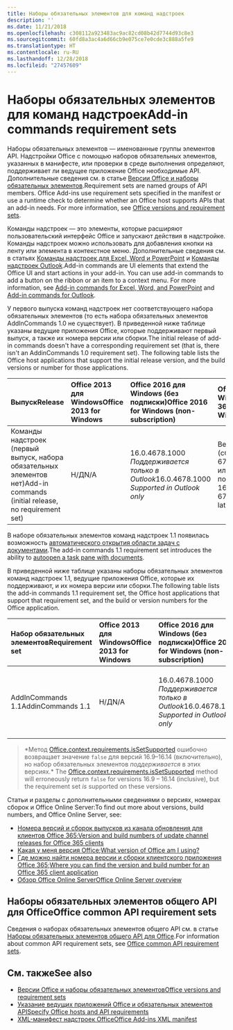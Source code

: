 ```yaml
---
title: Наборы обязательных элементов для команд надстроек
description: ''
ms.date: 11/21/2018
ms.openlocfilehash: c308112a923483ac9ac82cd08b42d7744d93c8e3
ms.sourcegitcommit: 60fd8a3ac4a6d66cb9e075ce7e0cde3c888a5fe9
ms.translationtype: HT
ms.contentlocale: ru-RU
ms.lasthandoff: 12/28/2018
ms.locfileid: "27457609"
---
```

# <a name="add-in-commands-requirement-sets"></a><span data-ttu-id="1a7c6-102">Наборы обязательных элементов для команд надстроек</span><span class="sxs-lookup"><span data-stu-id="1a7c6-102">Add-in commands requirement sets</span></span>

<span data-ttu-id="1a7c6-p101">Наборы обязательных элементов — именованные группы элементов API. Надстройки Office с помощью наборов обязательных элементов, указанных в манифесте, или проверки в среде выполнения определяют, поддерживает ли ведущее приложение Office необходимые API. Дополнительные сведения см. в статье [Версии Office и наборы обязательных элементов](https://docs.microsoft.com/office/dev/add-ins/develop/office-versions-and-requirement-sets).</span><span class="sxs-lookup"><span data-stu-id="1a7c6-p101">Requirement sets are named groups of API members. Office Add-ins use requirement sets specified in the manifest or use a runtime check to determine whether an Office host supports APIs that an add-in needs. For more information, see [Office versions and requirement sets](https://docs.microsoft.com/office/dev/add-ins/develop/office-versions-and-requirement-sets).</span></span>

<span data-ttu-id="1a7c6-p102">Команды надстроек — это элементы, которые расширяют пользовательский интерфейс Office и запускают действия в надстройке. Команды надстроек можно использовать для добавления кнопки на ленту или элемента в контекстное меню. Дополнительные сведения см. в статьях [Команды надстроек для Excel, Word и PowerPoint](https://docs.microsoft.com/office/dev/add-ins/design/add-in-commands) и [Команды надстроек Outlook](https://docs.microsoft.com/outlook/add-ins/add-in-commands-for-outlook).</span><span class="sxs-lookup"><span data-stu-id="1a7c6-p102">Add-in commands are UI elements that extend the Office UI and start actions in your add-in. You can use add-in commands to add a button on the ribbon or an item to a context menu. For more information, see [Add-in commands for Excel, Word, and PowerPoint](https://docs.microsoft.com/office/dev/add-ins/design/add-in-commands) and [Add-in commands for Outlook](https://docs.microsoft.com/outlook/add-ins/add-in-commands-for-outlook).</span></span>

<span data-ttu-id="1a7c6-p103">У первого выпуска команд надстроек нет соответствующего набора обязательных элементов (то есть набора обязательных элементов AddInCommands 1.0 не существует). В приведенной ниже таблице указаны ведущие приложения Office, которые поддерживают первый выпуск, а также их номера версии или сборки.</span><span class="sxs-lookup"><span data-stu-id="1a7c6-p103">The initial release of add-in commands doesn't have a corresponding requirement set (that is, there isn't an AddinCommands 1.0 requirement set). The following table lists the Office host applications that support the initial release version, and the build versions or number for those applications.</span></span>  

| <span data-ttu-id="1a7c6-111">Выпуск</span><span class="sxs-lookup"><span data-stu-id="1a7c6-111">Release</span></span>   |  <span data-ttu-id="1a7c6-112">Office 2013 для Windows</span><span class="sxs-lookup"><span data-stu-id="1a7c6-112">Office 2013 for Windows</span></span> | <span data-ttu-id="1a7c6-113">Office 2016 для Windows (без подписки)</span><span class="sxs-lookup"><span data-stu-id="1a7c6-113">Office 2016 for Windows (non-subscription)</span></span> | <span data-ttu-id="1a7c6-114">Office 365 для Windows</span><span class="sxs-lookup"><span data-stu-id="1a7c6-114">Office 365 for Windows</span></span>   |  <span data-ttu-id="1a7c6-115">Office 365 для iPad</span><span class="sxs-lookup"><span data-stu-id="1a7c6-115">Office 365 for iPad</span></span>  |  <span data-ttu-id="1a7c6-116">Office 365 для Mac</span><span class="sxs-lookup"><span data-stu-id="1a7c6-116">Office 365 for Mac</span></span>  | <span data-ttu-id="1a7c6-117">Office Online</span><span class="sxs-lookup"><span data-stu-id="1a7c6-117">Office Online</span></span>  |  
|:-----|:-----|:-----|:-----|:-----|:-----|:-----|
| <span data-ttu-id="1a7c6-118">Команды надстроек (первый выпуск, набора обязательных элементов нет)</span><span class="sxs-lookup"><span data-stu-id="1a7c6-118">Add-in commands (initial release, no requirement set)</span></span> | <span data-ttu-id="1a7c6-119">Н/Д</span><span class="sxs-lookup"><span data-stu-id="1a7c6-119">N/A</span></span> | <span data-ttu-id="1a7c6-120">16.0.4678.1000 *Поддерживается только в Outlook*</span><span class="sxs-lookup"><span data-stu-id="1a7c6-120">16.0.4678.1000 *Supported in Outlook only*</span></span> |<span data-ttu-id="1a7c6-121">Версия 1603 (сборка 6769.0000) или более поздняя</span><span class="sxs-lookup"><span data-stu-id="1a7c6-121">Version 1603 (Build 6769.0000) or later</span></span> | <span data-ttu-id="1a7c6-122">Н/Д</span><span class="sxs-lookup"><span data-stu-id="1a7c6-122">N/A</span></span> | <span data-ttu-id="1a7c6-123">15.33 или более поздняя версия</span><span class="sxs-lookup"><span data-stu-id="1a7c6-123">15.33 or later</span></span>| <span data-ttu-id="1a7c6-124">Январь 2016 г.</span><span class="sxs-lookup"><span data-stu-id="1a7c6-124">January 2016</span></span> |

<span data-ttu-id="1a7c6-125">В наборе обязательных элементов команд надстроек 1.1 появилась возможность [автоматического открытия области задач с документами](https://docs.microsoft.com/office/dev/add-ins/develop/automatically-open-a-task-pane-with-a-document).</span><span class="sxs-lookup"><span data-stu-id="1a7c6-125">The add-in commands 1.1 requirement set introduces the ability to [autoopen a task pane with documents](https://docs.microsoft.com/office/dev/add-ins/develop/automatically-open-a-task-pane-with-a-document).</span></span>

<span data-ttu-id="1a7c6-126">В приведенной ниже таблице указаны наборы обязательных элементов команд надстроек 1.1, ведущие приложения Office, которые их поддерживают, и их номера версии или сборки.</span><span class="sxs-lookup"><span data-stu-id="1a7c6-126">The following table lists the add-in commands 1.1 requirement set, the Office host applications that support that requirement set, and the build or version numbers for the Office application.</span></span> 

|  <span data-ttu-id="1a7c6-127">Набор обязательных элементов</span><span class="sxs-lookup"><span data-stu-id="1a7c6-127">Requirement set</span></span>  |  <span data-ttu-id="1a7c6-128">Office 2013 для Windows</span><span class="sxs-lookup"><span data-stu-id="1a7c6-128">Office 2013 for Windows</span></span> | <span data-ttu-id="1a7c6-129">Office 2016 для Windows (без подписки)</span><span class="sxs-lookup"><span data-stu-id="1a7c6-129">Office 2016 for Windows (non-subscription)</span></span> | <span data-ttu-id="1a7c6-130">Office 365 для Windows</span><span class="sxs-lookup"><span data-stu-id="1a7c6-130">Office 365 for Windows</span></span>   |  <span data-ttu-id="1a7c6-131">Office 365 для iPad</span><span class="sxs-lookup"><span data-stu-id="1a7c6-131">Office 365 for iPad</span></span>  |  <span data-ttu-id="1a7c6-132">Office 365 для Mac</span><span class="sxs-lookup"><span data-stu-id="1a7c6-132">Office 365 for Mac</span></span>  | <span data-ttu-id="1a7c6-133">Office Online</span><span class="sxs-lookup"><span data-stu-id="1a7c6-133">Office Online</span></span>  |  
|:-----|:-----|:-----|:-----|:-----|:-----|:-----|
| <span data-ttu-id="1a7c6-134">AddInCommands 1.1</span><span class="sxs-lookup"><span data-stu-id="1a7c6-134">AddinCommands 1.1</span></span>  | <span data-ttu-id="1a7c6-135">Н/Д</span><span class="sxs-lookup"><span data-stu-id="1a7c6-135">N/A</span></span> | <span data-ttu-id="1a7c6-136">16.0.4678.1000 *Поддерживается только в Outlook*</span><span class="sxs-lookup"><span data-stu-id="1a7c6-136">16.0.4678.1000 *Supported in Outlook only*</span></span>  | <span data-ttu-id="1a7c6-137">Версия 1705 (сборка 8121.1000) или более поздняя</span><span class="sxs-lookup"><span data-stu-id="1a7c6-137">Version 1705 (Build 8121.1000) or later</span></span> | <span data-ttu-id="1a7c6-138">Н/Д</span><span class="sxs-lookup"><span data-stu-id="1a7c6-138">N/A</span></span> | <span data-ttu-id="1a7c6-139">15.34 или более поздняя версия\*</span><span class="sxs-lookup"><span data-stu-id="1a7c6-139">15.34 or later\*</span></span>| <span data-ttu-id="1a7c6-140">Май 2017 г.</span><span class="sxs-lookup"><span data-stu-id="1a7c6-140">May 2017</span></span> |

><span data-ttu-id="1a7c6-141">\*Метод [Office.context.requirements.isSetSupported](https://docs.microsoft.com/javascript/api/office/office.requirementsetsupport#issetsupported-name--minversion-) ошибочно возвращает значение `false` для версий 16.9&ndash;16.14 (включительно), но набор обязательных элементов *поддерживается* в этих версиях.</span><span class="sxs-lookup"><span data-stu-id="1a7c6-141">\* The [Office.context.requirements.isSetSupported](https://docs.microsoft.com/javascript/api/office/office.requirementsetsupport#issetsupported-name--minversion-) method will erroneously return `false` for versions 16.9 &ndash; 16.14 (inclusive), but the requirement set *is* supported on these versions.</span></span>

<span data-ttu-id="1a7c6-142">Статьи и разделы с дополнительными сведениями о версиях, номерах сборок и Office Online Server:</span><span class="sxs-lookup"><span data-stu-id="1a7c6-142">To find out more about versions, build numbers, and Office Online Server, see:</span></span>

- <span data-ttu-id="1a7c6-143">[Номера версий и сборок выпусков из канала обновления для клиентов Office 365](https://support.office.com/article/version-and-build-numbers-of-update-channel-releases-ae942449-1fca-4484-898b-a933ea23def7);</span><span class="sxs-lookup"><span data-stu-id="1a7c6-143">[Version and build numbers of update channel releases for Office 365 clients](https://support.office.com/article/version-and-build-numbers-of-update-channel-releases-ae942449-1fca-4484-898b-a933ea23def7)</span></span>
- <span data-ttu-id="1a7c6-144">[Какая у меня версия Office](https://support.office.com/article/What-version-of-Office-am-I-using-932788b8-a3ce-44bf-bb09-e334518b8b19);</span><span class="sxs-lookup"><span data-stu-id="1a7c6-144">[What version of Office am I using?](https://support.office.com/article/What-version-of-Office-am-I-using-932788b8-a3ce-44bf-bb09-e334518b8b19)</span></span>
- <span data-ttu-id="1a7c6-145">[Где можно найти номера версии и сборки клиентского приложения Office 365](https://support.office.com/article/version-and-build-numbers-of-update-channel-releases-ae942449-1fca-4484-898b-a933ea23def7);</span><span class="sxs-lookup"><span data-stu-id="1a7c6-145">[Where you can find the version and build number for an Office 365 client application](https://support.office.com/article/version-and-build-numbers-of-update-channel-releases-ae942449-1fca-4484-898b-a933ea23def7)</span></span>
- [<span data-ttu-id="1a7c6-146">Обзор Office Online Server</span><span class="sxs-lookup"><span data-stu-id="1a7c6-146">Office Online Server overview</span></span>](https://docs.microsoft.com/officeonlineserver/office-online-server-overview)

## <a name="office-common-api-requirement-sets"></a><span data-ttu-id="1a7c6-147">Наборы обязательных элементов общего API для Office</span><span class="sxs-lookup"><span data-stu-id="1a7c6-147">Office common API requirement sets</span></span>

<span data-ttu-id="1a7c6-148">Сведения о наборах обязательных элементов общего API см. в статье [Наборы обязательных элементов общего API для Office](office-add-in-requirement-sets.md).</span><span class="sxs-lookup"><span data-stu-id="1a7c6-148">For information about common API requirement sets, see [Office common API requirement sets](office-add-in-requirement-sets.md).</span></span>

## <a name="see-also"></a><span data-ttu-id="1a7c6-149">См. также</span><span class="sxs-lookup"><span data-stu-id="1a7c6-149">See also</span></span>

- [<span data-ttu-id="1a7c6-150">Версии Office и наборы обязательных элементов</span><span class="sxs-lookup"><span data-stu-id="1a7c6-150">Office versions and requirement sets</span></span>](https://docs.microsoft.com/office/dev/add-ins/develop/office-versions-and-requirement-sets)
- [<span data-ttu-id="1a7c6-151">Указание ведущих приложений Office и обязательных элементов API</span><span class="sxs-lookup"><span data-stu-id="1a7c6-151">Specify Office hosts and API requirements</span></span>](https://docs.microsoft.com/office/dev/add-ins/develop/specify-office-hosts-and-api-requirements)
- [<span data-ttu-id="1a7c6-152">XML-манифест надстроек Office</span><span class="sxs-lookup"><span data-stu-id="1a7c6-152">Office Add-ins XML manifest</span></span>](https://docs.microsoft.com/office/dev/add-ins/develop/add-in-manifests)
